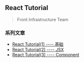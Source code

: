 ## React Tutorial

> Front Infrastructure Team

### 系列文章

- [React Tutorial(1) ---- 基础](level1)
- [React Tutorial(2) ---- JSX](level2)
- [React Tutorial(3) ---- Component](level3)